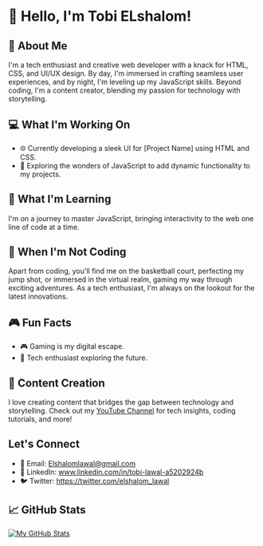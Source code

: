 # 👋 Hello, I'm Tobi ELshalom!

## 🚀 About Me

I'm a tech enthusiast and creative web developer with a knack for HTML, CSS, and UI/UX design. By day, I'm immersed in crafting seamless user experiences, and by night, I'm leveling up my JavaScript skills. Beyond coding, I'm a content creator, blending my passion for technology with storytelling.

## 💻 What I'm Working On

- 🌐 Currently developing a sleek UI for [Project Name] using HTML and CSS.
- 🚀 Exploring the wonders of JavaScript to add dynamic functionality to my projects.

## 🌱 What I'm Learning

I'm on a journey to master JavaScript, bringing interactivity to the web one line of code at a time.

## 🏀 When I'm Not Coding

Apart from coding, you'll find me on the basketball court, perfecting my jump shot, or immersed in the virtual realm, gaming my way through exciting adventures. As a tech enthusiast, I'm always on the lookout for the latest innovations.

## 🎮 Fun Facts

- 🎮 Gaming is my digital escape.
- 🚀 Tech enthusiast exploring the future.

## 🎥 Content Creation

I love creating content that bridges the gap between technology and storytelling. Check out my [YouTube Channel](http://www.youtube.com/@THE1O1dude) for tech insights, coding tutorials, and more!

## Let's Connect

- 📧 Email: Elshalomlawal@gmail.com
- 💼 LinkedIn: www.linkedin.com/in/tobi-lawal-a5202924b
- 🐦 Twitter: https://twitter.com/elshalom_lawal

## 📈 GitHub Stats

[![My GitHub Stats](https://github-readme-stats.vercel.app/api?username=menace250ciety&show_icons=true&theme=radical)](https://github.com/menace350ciety)

<!-- Optional: Add additional sections or customize based on your preferences -->
